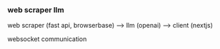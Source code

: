 ### web scraper llm
web scraper (fast api, browserbase) --> llm (openai) --> client (nextjs)

websocket communication